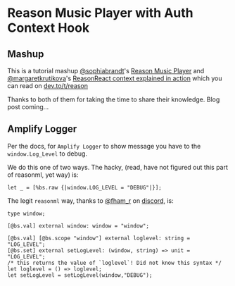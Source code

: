 # Reason Music Player with Auth Context Hook

## Mashup

This is a tutorial mashup [@sophiabrandt](https://github.com/sophiabrandt)'s [Reason Music Player](https://dev.to/sophiabrandt/how-to-create-a-music-player-in-reason-with-the-usecontext-hook-part-1-59dj) and
[@margaretkrutikova](https://github.com/MargaretKrutikova)'s [ReasonReact context explained in action](https://dev.to/margaretkrutikova/reason-react-context-explained-in-action-5eki) which you can read on [dev.to/t/reason](https://dev.to/t/reason)

Thanks to both of them for taking the time to share their knowledge. Blog post coming...

## Amplify Logger

Per the docs, for `Amplify Logger` to show message you have to the `window.Log_Level` to debug.

We do this one of two ways. The hacky, (read, have not figured out this part of reasonml, yet way) is:

```reason
let _ = [%bs.raw {|window.LOG_LEVEL = "DEBUG"|}];
```

The legit `reasonml` way, thanks to [@fham_r](https://mobile.twitter.com/fham_r) on [discord](https://discordapp.com/channels/235176658175262720/235176658175262720/639141028607164417), is:

```reason
type window;

[@bs.val] external window: window = "window";

[@bs.val] [@bs.scope "window"] external loglevel: string = "LOG_LEVEL";
[@bs.set] external setLogLevel: (window, string) => unit = "LOG_LEVEL";
/* this returns the value of `loglevel`! Did not know this syntax */
let loglevel = () => loglevel;
let setLogLevel = setLogLevel(window,"DEBUG");
```
